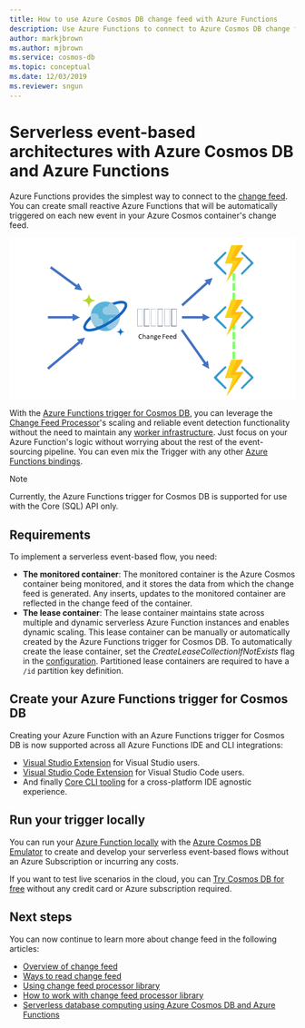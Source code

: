 ```yaml
---
title: How to use Azure Cosmos DB change feed with Azure Functions
description: Use Azure Functions to connect to Azure Cosmos DB change feed. Later you can create reactive Azure functions that are triggered on every new event. 
author: markjbrown
ms.author: mjbrown
ms.service: cosmos-db
ms.topic: conceptual
ms.date: 12/03/2019
ms.reviewer: sngun
---
```


# Serverless event-based architectures with Azure Cosmos DB and Azure Functions

Azure Functions provides the simplest way to connect to the [change feed](change-feed.md). You can create small reactive Azure Functions that will be automatically triggered on each new event in your Azure Cosmos container's change feed.

![Serverless event-based Functions working with the Azure Functions trigger for Cosmos DB](./media/change-feed-functions/functions.png)

With the [Azure Functions trigger for Cosmos DB](../azure-functions/functions-bindings-cosmosdb-v2-trigger.md), you can leverage the [Change Feed Processor](./change-feed-processor.md)'s scaling and reliable event detection functionality without the need to maintain any [worker infrastructure](./change-feed-processor.md). Just focus on your Azure Function's logic without worrying about the rest of the event-sourcing pipeline. You can even mix the Trigger with any other [Azure Functions bindings](../azure-functions/functions-triggers-bindings.md#supported-bindings).

> [!NOTE]
> Currently, the Azure Functions trigger for Cosmos DB is supported for use with the Core (SQL) API only.

## Requirements

To implement a serverless event-based flow, you need:

* **The monitored container**: The monitored container is the Azure Cosmos container being monitored, and it stores the data from which the change feed is generated. Any inserts, updates to the monitored container are reflected in the change feed of the container.
* **The lease container**: The lease container maintains state across multiple and dynamic serverless Azure Function instances and enables dynamic scaling. This lease container can be manually or automatically created by the Azure Functions trigger for Cosmos DB. To automatically create the lease container, set the *CreateLeaseCollectionIfNotExists* flag in the [configuration](../azure-functions/functions-bindings-cosmosdb-v2-trigger.md#configuration). Partitioned lease containers are required to have a `/id` partition key definition.

## Create your Azure Functions trigger for Cosmos DB

Creating your Azure Function with an Azure Functions trigger for Cosmos DB is now supported across all Azure Functions IDE and CLI integrations:

* [Visual Studio Extension](../azure-functions/functions-develop-vs.md) for Visual Studio users.
* [Visual Studio Code Extension](/azure/javascript/tutorial-vscode-serverless-node-01) for Visual Studio Code users.
* And finally [Core CLI tooling](../azure-functions/functions-run-local.md#create-func) for a cross-platform IDE agnostic experience.

## Run your trigger locally

You can run your [Azure Function locally](../azure-functions/functions-develop-local.md) with the [Azure Cosmos DB Emulator](./local-emulator.md) to create and develop your serverless event-based flows without an Azure Subscription or incurring any costs.

If you want to test live scenarios in the cloud, you can [Try Cosmos DB for free](https://azure.microsoft.com/try/cosmosdb/) without any credit card or Azure subscription required.

## Next steps

You can now continue to learn more about change feed in the following articles:

* [Overview of change feed](change-feed.md)
* [Ways to read change feed](read-change-feed.md)
* [Using change feed processor library](change-feed-processor.md)
* [How to work with change feed processor library](change-feed-processor.md)
* [Serverless database computing using Azure Cosmos DB and Azure Functions](serverless-computing-database.md)
